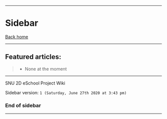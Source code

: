 ***

# Sidebar

[Back home](https://github.com/seanpm2001/SNU_2D_eSchool/wiki/)

***

## Featured articles:

> * None at the moment

***

SNU 2D eSchool Project Wiki

Sidebar version: `1 (Saturday, June 27th 2020 at 3:43 pm)`

### End of sidebar

***
